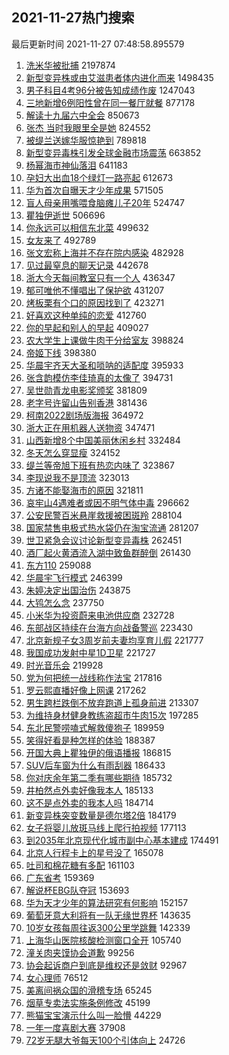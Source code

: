 ## 2021-11-27热门搜索 
最后更新时间 2021-11-27 07:48:58.895579 
1. [洗米华被批捕](https://s.weibo.com/weibo?q=%23%E6%B4%97%E7%B1%B3%E5%8D%8E%E8%A2%AB%E6%89%B9%E6%8D%95%23&Refer=top) 2197874
1. [新型变异株或由艾滋患者体内进化而来](https://s.weibo.com/weibo?q=%23%E6%96%B0%E5%9E%8B%E5%8F%98%E5%BC%82%E6%A0%AA%E6%88%96%E7%94%B1%E8%89%BE%E6%BB%8B%E6%82%A3%E8%80%85%E4%BD%93%E5%86%85%E8%BF%9B%E5%8C%96%E8%80%8C%E6%9D%A5%23&Refer=top) 1498435
1. [男子科目4考96分被告知成绩作废](https://s.weibo.com/weibo?q=%23%E7%94%B7%E5%AD%90%E7%A7%91%E7%9B%AE4%E8%80%8396%E5%88%86%E8%A2%AB%E5%91%8A%E7%9F%A5%E6%88%90%E7%BB%A9%E4%BD%9C%E5%BA%9F%23&Refer=top) 1247043
1. [三地新增6例阳性曾在同一餐厅就餐](https://s.weibo.com/weibo?q=%23%E4%B8%89%E5%9C%B0%E6%96%B0%E5%A2%9E6%E4%BE%8B%E9%98%B3%E6%80%A7%E6%9B%BE%E5%9C%A8%E5%90%8C%E4%B8%80%E9%A4%90%E5%8E%85%E5%B0%B1%E9%A4%90%23&Refer=top) 877178
1. [解读十九届六中全会](https://s.weibo.com/weibo?q=%23%E8%A7%A3%E8%AF%BB%E5%8D%81%E4%B9%9D%E5%B1%8A%E5%85%AD%E4%B8%AD%E5%85%A8%E4%BC%9A%23&Refer=top) 850673
1. [张杰 当时我眼里全是她](https://s.weibo.com/weibo?q=%E5%BC%A0%E6%9D%B0%20%E5%BD%93%E6%97%B6%E6%88%91%E7%9C%BC%E9%87%8C%E5%85%A8%E6%98%AF%E5%A5%B9&Refer=top) 824552
1. [被缇兰送嫁华服惊艳到](https://s.weibo.com/weibo?q=%23%E8%A2%AB%E7%BC%87%E5%85%B0%E9%80%81%E5%AB%81%E5%8D%8E%E6%9C%8D%E6%83%8A%E8%89%B3%E5%88%B0%23&Refer=top) 789818
1. [新型变异毒株引发全球金融市场震荡](https://s.weibo.com/weibo?q=%23%E6%96%B0%E5%9E%8B%E5%8F%98%E5%BC%82%E6%AF%92%E6%A0%AA%E5%BC%95%E5%8F%91%E5%85%A8%E7%90%83%E9%87%91%E8%9E%8D%E5%B8%82%E5%9C%BA%E9%9C%87%E8%8D%A1%23&Refer=top) 663852
1. [杨幂海市神仙落泪](https://s.weibo.com/weibo?q=%23%E6%9D%A8%E5%B9%82%E6%B5%B7%E5%B8%82%E7%A5%9E%E4%BB%99%E8%90%BD%E6%B3%AA%23&Refer=top) 641183
1. [孕妇大出血18个绿灯一路亮起](https://s.weibo.com/weibo?q=%23%E5%AD%95%E5%A6%87%E5%A4%A7%E5%87%BA%E8%A1%8018%E4%B8%AA%E7%BB%BF%E7%81%AF%E4%B8%80%E8%B7%AF%E4%BA%AE%E8%B5%B7%23&Refer=top) 612673
1. [华为首次自曝天才少年成果](https://s.weibo.com/weibo?q=%23%E5%8D%8E%E4%B8%BA%E9%A6%96%E6%AC%A1%E8%87%AA%E6%9B%9D%E5%A4%A9%E6%89%8D%E5%B0%91%E5%B9%B4%E6%88%90%E6%9E%9C%23&Refer=top) 571505
1. [盲人母亲用嘴喂食脑瘫儿子20年](https://s.weibo.com/weibo?q=%23%E7%9B%B2%E4%BA%BA%E6%AF%8D%E4%BA%B2%E7%94%A8%E5%98%B4%E5%96%82%E9%A3%9F%E8%84%91%E7%98%AB%E5%84%BF%E5%AD%9020%E5%B9%B4%23&Refer=top) 524747
1. [瞿独伊逝世](https://s.weibo.com/weibo?q=%23%E7%9E%BF%E7%8B%AC%E4%BC%8A%E9%80%9D%E4%B8%96%23&Refer=top) 506696
1. [你永远可以相信东北菜](https://s.weibo.com/weibo?q=%23%E4%BD%A0%E6%B0%B8%E8%BF%9C%E5%8F%AF%E4%BB%A5%E7%9B%B8%E4%BF%A1%E4%B8%9C%E5%8C%97%E8%8F%9C%23&Refer=top) 499632
1. [女友来了](https://s.weibo.com/weibo?q=%23%E5%A5%B3%E5%8F%8B%E6%9D%A5%E4%BA%86%23&Refer=top) 492789
1. [张文宏称上海并不存在院内感染](https://s.weibo.com/weibo?q=%23%E5%BC%A0%E6%96%87%E5%AE%8F%E7%A7%B0%E4%B8%8A%E6%B5%B7%E5%B9%B6%E4%B8%8D%E5%AD%98%E5%9C%A8%E9%99%A2%E5%86%85%E6%84%9F%E6%9F%93%23&Refer=top) 482928
1. [见过最窒息的聊天记录](https://s.weibo.com/weibo?q=%23%E8%A7%81%E8%BF%87%E6%9C%80%E7%AA%92%E6%81%AF%E7%9A%84%E8%81%8A%E5%A4%A9%E8%AE%B0%E5%BD%95%23&Refer=top) 442678
1. [浙大今天每间教室只有一个人](https://s.weibo.com/weibo?q=%23%E6%B5%99%E5%A4%A7%E4%BB%8A%E5%A4%A9%E6%AF%8F%E9%97%B4%E6%95%99%E5%AE%A4%E5%8F%AA%E6%9C%89%E4%B8%80%E4%B8%AA%E4%BA%BA%23&Refer=top) 436347
1. [郁可唯他不懂唱出了保护欲](https://s.weibo.com/weibo?q=%23%E9%83%81%E5%8F%AF%E5%94%AF%E4%BB%96%E4%B8%8D%E6%87%82%E5%94%B1%E5%87%BA%E4%BA%86%E4%BF%9D%E6%8A%A4%E6%AC%B2%23&Refer=top) 431207
1. [烤板栗有个口的原因找到了](https://s.weibo.com/weibo?q=%23%E7%83%A4%E6%9D%BF%E6%A0%97%E6%9C%89%E4%B8%AA%E5%8F%A3%E7%9A%84%E5%8E%9F%E5%9B%A0%E6%89%BE%E5%88%B0%E4%BA%86%23&Refer=top) 423271
1. [好喜欢这种单纯的恋爱](https://s.weibo.com/weibo?q=%23%E5%A5%BD%E5%96%9C%E6%AC%A2%E8%BF%99%E7%A7%8D%E5%8D%95%E7%BA%AF%E7%9A%84%E6%81%8B%E7%88%B1%23&Refer=top) 412760
1. [你的早起和别人的早起](https://s.weibo.com/weibo?q=%23%E4%BD%A0%E7%9A%84%E6%97%A9%E8%B5%B7%E5%92%8C%E5%88%AB%E4%BA%BA%E7%9A%84%E6%97%A9%E8%B5%B7%23&Refer=top) 409027
1. [农大学生上课做牛肉干分给室友](https://s.weibo.com/weibo?q=%23%E5%86%9C%E5%A4%A7%E5%AD%A6%E7%94%9F%E4%B8%8A%E8%AF%BE%E5%81%9A%E7%89%9B%E8%82%89%E5%B9%B2%E5%88%86%E7%BB%99%E5%AE%A4%E5%8F%8B%23&Refer=top) 398824
1. [帝姬下线](https://s.weibo.com/weibo?q=%23%E5%B8%9D%E5%A7%AC%E4%B8%8B%E7%BA%BF%23&Refer=top) 398380
1. [华晨宇齐天大圣和唢呐的适配度](https://s.weibo.com/weibo?q=%23%E5%8D%8E%E6%99%A8%E5%AE%87%E9%BD%90%E5%A4%A9%E5%A4%A7%E5%9C%A3%E5%92%8C%E5%94%A2%E5%91%90%E7%9A%84%E9%80%82%E9%85%8D%E5%BA%A6%23&Refer=top) 395933
1. [张含韵模仿李佳琦真的太像了](https://s.weibo.com/weibo?q=%23%E5%BC%A0%E5%90%AB%E9%9F%B5%E6%A8%A1%E4%BB%BF%E6%9D%8E%E4%BD%B3%E7%90%A6%E7%9C%9F%E7%9A%84%E5%A4%AA%E5%83%8F%E4%BA%86%23&Refer=top) 394731
1. [吴世勋青龙电影奖颁奖](https://s.weibo.com/weibo?q=%23%E5%90%B4%E4%B8%96%E5%8B%8B%E9%9D%92%E9%BE%99%E7%94%B5%E5%BD%B1%E5%A5%96%E9%A2%81%E5%A5%96%23&Refer=top) 381809
1. [老字号许留山告别香港](https://s.weibo.com/weibo?q=%23%E8%80%81%E5%AD%97%E5%8F%B7%E8%AE%B8%E7%95%99%E5%B1%B1%E5%91%8A%E5%88%AB%E9%A6%99%E6%B8%AF%23&Refer=top) 381436
1. [柯南2022剧场版海报](https://s.weibo.com/weibo?q=%23%E6%9F%AF%E5%8D%972022%E5%89%A7%E5%9C%BA%E7%89%88%E6%B5%B7%E6%8A%A5%23&Refer=top) 364972
1. [浙大正在用机器人送物资](https://s.weibo.com/weibo?q=%23%E6%B5%99%E5%A4%A7%E6%AD%A3%E5%9C%A8%E7%94%A8%E6%9C%BA%E5%99%A8%E4%BA%BA%E9%80%81%E7%89%A9%E8%B5%84%23&Refer=top) 347471
1. [山西新增8个中国美丽休闲乡村](https://s.weibo.com/weibo?q=%23%E5%B1%B1%E8%A5%BF%E6%96%B0%E5%A2%9E8%E4%B8%AA%E4%B8%AD%E5%9B%BD%E7%BE%8E%E4%B8%BD%E4%BC%91%E9%97%B2%E4%B9%A1%E6%9D%91%23&Refer=top) 332484
1. [冬天怎么穿显瘦](https://s.weibo.com/weibo?q=%23%E5%86%AC%E5%A4%A9%E6%80%8E%E4%B9%88%E7%A9%BF%E6%98%BE%E7%98%A6%23&Refer=top) 324152
1. [缇兰等帝旭下班有热恋内味了](https://s.weibo.com/weibo?q=%23%E7%BC%87%E5%85%B0%E7%AD%89%E5%B8%9D%E6%97%AD%E4%B8%8B%E7%8F%AD%E6%9C%89%E7%83%AD%E6%81%8B%E5%86%85%E5%91%B3%E4%BA%86%23&Refer=top) 323867
1. [李现说我不是顶流](https://s.weibo.com/weibo?q=%23%E6%9D%8E%E7%8E%B0%E8%AF%B4%E6%88%91%E4%B8%8D%E6%98%AF%E9%A1%B6%E6%B5%81%23&Refer=top) 323013
1. [方诸不能娶海市的原因](https://s.weibo.com/weibo?q=%23%E6%96%B9%E8%AF%B8%E4%B8%8D%E8%83%BD%E5%A8%B6%E6%B5%B7%E5%B8%82%E7%9A%84%E5%8E%9F%E5%9B%A0%23&Refer=top) 321811
1. [哀牢山4遇难者或因不明气体中毒](https://s.weibo.com/weibo?q=%23%E5%93%80%E7%89%A2%E5%B1%B14%E9%81%87%E9%9A%BE%E8%80%85%E6%88%96%E5%9B%A0%E4%B8%8D%E6%98%8E%E6%B0%94%E4%BD%93%E4%B8%AD%E6%AF%92%23&Refer=top) 296662
1. [公安民警百米悬崖救援被困斑羚](https://s.weibo.com/weibo?q=%23%E5%85%AC%E5%AE%89%E6%B0%91%E8%AD%A6%E7%99%BE%E7%B1%B3%E6%82%AC%E5%B4%96%E6%95%91%E6%8F%B4%E8%A2%AB%E5%9B%B0%E6%96%91%E7%BE%9A%23&Refer=top) 288104
1. [国家禁售电极式热水袋仍在淘宝流通](https://s.weibo.com/weibo?q=%23%E5%9B%BD%E5%AE%B6%E7%A6%81%E5%94%AE%E7%94%B5%E6%9E%81%E5%BC%8F%E7%83%AD%E6%B0%B4%E8%A2%8B%E4%BB%8D%E5%9C%A8%E6%B7%98%E5%AE%9D%E6%B5%81%E9%80%9A%23&Refer=top) 281207
1. [世卫紧急会议讨论新型变异毒株](https://s.weibo.com/weibo?q=%23%E4%B8%96%E5%8D%AB%E7%B4%A7%E6%80%A5%E4%BC%9A%E8%AE%AE%E8%AE%A8%E8%AE%BA%E6%96%B0%E5%9E%8B%E5%8F%98%E5%BC%82%E6%AF%92%E6%A0%AA%23&Refer=top) 262451
1. [酒厂起火黄酒流入湖中致鱼群醉倒](https://s.weibo.com/weibo?q=%23%E9%85%92%E5%8E%82%E8%B5%B7%E7%81%AB%E9%BB%84%E9%85%92%E6%B5%81%E5%85%A5%E6%B9%96%E4%B8%AD%E8%87%B4%E9%B1%BC%E7%BE%A4%E9%86%89%E5%80%92%23&Refer=top) 261430
1. [东方110](https://s.weibo.com/weibo?q=%E4%B8%9C%E6%96%B9110&Refer=top) 259088
1. [华晨宇飞行模式](https://s.weibo.com/weibo?q=%23%E5%8D%8E%E6%99%A8%E5%AE%87%E9%A3%9E%E8%A1%8C%E6%A8%A1%E5%BC%8F%23&Refer=top) 246399
1. [朱婷决定出国治伤](https://s.weibo.com/weibo?q=%23%E6%9C%B1%E5%A9%B7%E5%86%B3%E5%AE%9A%E5%87%BA%E5%9B%BD%E6%B2%BB%E4%BC%A4%23&Refer=top) 243875
1. [大鸨怎么念](https://s.weibo.com/weibo?q=%23%E5%A4%A7%E9%B8%A8%E6%80%8E%E4%B9%88%E5%BF%B5%23&Refer=top) 237750
1. [小米华为投资蔚来电池供应商](https://s.weibo.com/weibo?q=%23%E5%B0%8F%E7%B1%B3%E5%8D%8E%E4%B8%BA%E6%8A%95%E8%B5%84%E8%94%9A%E6%9D%A5%E7%94%B5%E6%B1%A0%E4%BE%9B%E5%BA%94%E5%95%86%23&Refer=top) 232728
1. [东部战区持续在台海方向战备警巡](https://s.weibo.com/weibo?q=%23%E4%B8%9C%E9%83%A8%E6%88%98%E5%8C%BA%E6%8C%81%E7%BB%AD%E5%9C%A8%E5%8F%B0%E6%B5%B7%E6%96%B9%E5%90%91%E6%88%98%E5%A4%87%E8%AD%A6%E5%B7%A1%23&Refer=top) 223430
1. [北京新规子女3周岁前夫妻均享育儿假](https://s.weibo.com/weibo?q=%23%E5%8C%97%E4%BA%AC%E6%96%B0%E8%A7%84%E5%AD%90%E5%A5%B33%E5%91%A8%E5%B2%81%E5%89%8D%E5%A4%AB%E5%A6%BB%E5%9D%87%E4%BA%AB%E8%82%B2%E5%84%BF%E5%81%87%23&Refer=top) 221777
1. [我国成功发射中星1D卫星](https://s.weibo.com/weibo?q=%E6%88%91%E5%9B%BD%E6%88%90%E5%8A%9F%E5%8F%91%E5%B0%84%E4%B8%AD%E6%98%9F1D%E5%8D%AB%E6%98%9F&Refer=top) 221727
1. [时光音乐会](https://s.weibo.com/weibo?q=%E6%97%B6%E5%85%89%E9%9F%B3%E4%B9%90%E4%BC%9A&Refer=top) 219928
1. [党为何把统一战线称作法宝](https://s.weibo.com/weibo?q=%23%E5%85%9A%E4%B8%BA%E4%BD%95%E6%8A%8A%E7%BB%9F%E4%B8%80%E6%88%98%E7%BA%BF%E7%A7%B0%E4%BD%9C%E6%B3%95%E5%AE%9D%23&Refer=top) 217816
1. [罗云熙直播好像上网课](https://s.weibo.com/weibo?q=%23%E7%BD%97%E4%BA%91%E7%86%99%E7%9B%B4%E6%92%AD%E5%A5%BD%E5%83%8F%E4%B8%8A%E7%BD%91%E8%AF%BE%23&Refer=top) 217262
1. [男生跨栏跌倒不放弃跑道上孤身前进](https://s.weibo.com/weibo?q=%23%E7%94%B7%E7%94%9F%E8%B7%A8%E6%A0%8F%E8%B7%8C%E5%80%92%E4%B8%8D%E6%94%BE%E5%BC%83%E8%B7%91%E9%81%93%E4%B8%8A%E5%AD%A4%E8%BA%AB%E5%89%8D%E8%BF%9B%23&Refer=top) 213307
1. [为维持身材健身教练盗超市牛肉15次](https://s.weibo.com/weibo?q=%23%E4%B8%BA%E7%BB%B4%E6%8C%81%E8%BA%AB%E6%9D%90%E5%81%A5%E8%BA%AB%E6%95%99%E7%BB%83%E7%9B%97%E8%B6%85%E5%B8%82%E7%89%9B%E8%82%8915%E6%AC%A1%23&Refer=top) 197285
1. [东北民警唠嗑式解救傻狍子](https://s.weibo.com/weibo?q=%23%E4%B8%9C%E5%8C%97%E6%B0%91%E8%AD%A6%E5%94%A0%E5%97%91%E5%BC%8F%E8%A7%A3%E6%95%91%E5%82%BB%E7%8B%8D%E5%AD%90%23&Refer=top) 189959
1. [笑得好看是种怎样的体验](https://s.weibo.com/weibo?q=%23%E7%AC%91%E5%BE%97%E5%A5%BD%E7%9C%8B%E6%98%AF%E7%A7%8D%E6%80%8E%E6%A0%B7%E7%9A%84%E4%BD%93%E9%AA%8C%23&Refer=top) 188387
1. [开国大典上瞿独伊的俄语播报](https://s.weibo.com/weibo?q=%23%E5%BC%80%E5%9B%BD%E5%A4%A7%E5%85%B8%E4%B8%8A%E7%9E%BF%E7%8B%AC%E4%BC%8A%E7%9A%84%E4%BF%84%E8%AF%AD%E6%92%AD%E6%8A%A5%23&Refer=top) 186815
1. [SUV后车窗为什么有雨刮器](https://s.weibo.com/weibo?q=%23SUV%E5%90%8E%E8%BD%A6%E7%AA%97%E4%B8%BA%E4%BB%80%E4%B9%88%E6%9C%89%E9%9B%A8%E5%88%AE%E5%99%A8%23&Refer=top) 186433
1. [你对庆余年第二季有哪些期待](https://s.weibo.com/weibo?q=%23%E4%BD%A0%E5%AF%B9%E5%BA%86%E4%BD%99%E5%B9%B4%E7%AC%AC%E4%BA%8C%E5%AD%A3%E6%9C%89%E5%93%AA%E4%BA%9B%E6%9C%9F%E5%BE%85%23&Refer=top) 185732
1. [井柏然点外卖好像我本人](https://s.weibo.com/weibo?q=%23%E4%BA%95%E6%9F%8F%E7%84%B6%E7%82%B9%E5%A4%96%E5%8D%96%E5%A5%BD%E5%83%8F%E6%88%91%E6%9C%AC%E4%BA%BA%23&Refer=top) 185133
1. [这不是点外卖的我本人吗](https://s.weibo.com/weibo?q=%23%E8%BF%99%E4%B8%8D%E6%98%AF%E7%82%B9%E5%A4%96%E5%8D%96%E7%9A%84%E6%88%91%E6%9C%AC%E4%BA%BA%E5%90%97%23&Refer=top) 184714
1. [新变异株突变数量是德尔塔2倍](https://s.weibo.com/weibo?q=%23%E6%96%B0%E5%8F%98%E5%BC%82%E6%A0%AA%E7%AA%81%E5%8F%98%E6%95%B0%E9%87%8F%E6%98%AF%E5%BE%B7%E5%B0%94%E5%A1%942%E5%80%8D%23&Refer=top) 184179
1. [女子将婴儿放斑马线上爬行拍视频](https://s.weibo.com/weibo?q=%23%E5%A5%B3%E5%AD%90%E5%B0%86%E5%A9%B4%E5%84%BF%E6%94%BE%E6%96%91%E9%A9%AC%E7%BA%BF%E4%B8%8A%E7%88%AC%E8%A1%8C%E6%8B%8D%E8%A7%86%E9%A2%91%23&Refer=top) 177113
1. [到2035年北京现代化城市副中心基本建成](https://s.weibo.com/weibo?q=%23%E5%88%B02035%E5%B9%B4%E5%8C%97%E4%BA%AC%E7%8E%B0%E4%BB%A3%E5%8C%96%E5%9F%8E%E5%B8%82%E5%89%AF%E4%B8%AD%E5%BF%83%E5%9F%BA%E6%9C%AC%E5%BB%BA%E6%88%90%23&Refer=top) 174491
1. [北京人行程卡上的星号没了](https://s.weibo.com/weibo?q=%23%E5%8C%97%E4%BA%AC%E4%BA%BA%E8%A1%8C%E7%A8%8B%E5%8D%A1%E4%B8%8A%E7%9A%84%E6%98%9F%E5%8F%B7%E6%B2%A1%E4%BA%86%23&Refer=top) 165078
1. [吐司和棉花糖有多配](https://s.weibo.com/weibo?q=%23%E5%90%90%E5%8F%B8%E5%92%8C%E6%A3%89%E8%8A%B1%E7%B3%96%E6%9C%89%E5%A4%9A%E9%85%8D%23&Refer=top) 161103
1. [广东省考](https://s.weibo.com/weibo?q=%23%E5%B9%BF%E4%B8%9C%E7%9C%81%E8%80%83%23&Refer=top) 159369
1. [解说杯EBG队夺冠](https://s.weibo.com/weibo?q=%23%E8%A7%A3%E8%AF%B4%E6%9D%AFEBG%E9%98%9F%E5%A4%BA%E5%86%A0%23&Refer=top) 153693
1. [华为天才少年的算法研究有何影响](https://s.weibo.com/weibo?q=%23%E5%8D%8E%E4%B8%BA%E5%A4%A9%E6%89%8D%E5%B0%91%E5%B9%B4%E7%9A%84%E7%AE%97%E6%B3%95%E7%A0%94%E7%A9%B6%E6%9C%89%E4%BD%95%E5%BD%B1%E5%93%8D%23&Refer=top) 152157
1. [葡萄牙意大利将有一队无缘世界杯](https://s.weibo.com/weibo?q=%23%E8%91%A1%E8%90%84%E7%89%99%E6%84%8F%E5%A4%A7%E5%88%A9%E5%B0%86%E6%9C%89%E4%B8%80%E9%98%9F%E6%97%A0%E7%BC%98%E4%B8%96%E7%95%8C%E6%9D%AF%23&Refer=top) 143635
1. [10岁女孩每周往返300公里学跳舞](https://s.weibo.com/weibo?q=%2310%E5%B2%81%E5%A5%B3%E5%AD%A9%E6%AF%8F%E5%91%A8%E5%BE%80%E8%BF%94300%E5%85%AC%E9%87%8C%E5%AD%A6%E8%B7%B3%E8%88%9E%23&Refer=top) 142339
1. [上海华山医院核酸检测窗口全开](https://s.weibo.com/weibo?q=%23%E4%B8%8A%E6%B5%B7%E5%8D%8E%E5%B1%B1%E5%8C%BB%E9%99%A2%E6%A0%B8%E9%85%B8%E6%A3%80%E6%B5%8B%E7%AA%97%E5%8F%A3%E5%85%A8%E5%BC%80%23&Refer=top) 105740
1. [潼关肉夹馍协会道歉](https://s.weibo.com/weibo?q=%23%E6%BD%BC%E5%85%B3%E8%82%89%E5%A4%B9%E9%A6%8D%E5%8D%8F%E4%BC%9A%E9%81%93%E6%AD%89%23&Refer=top) 99256
1. [协会起诉商户到底是维权还是敛财](https://s.weibo.com/weibo?q=%23%E5%8D%8F%E4%BC%9A%E8%B5%B7%E8%AF%89%E5%95%86%E6%88%B7%E5%88%B0%E5%BA%95%E6%98%AF%E7%BB%B4%E6%9D%83%E8%BF%98%E6%98%AF%E6%95%9B%E8%B4%A2%23&Refer=top) 92967
1. [女心理师](https://s.weibo.com/weibo?q=%E5%A5%B3%E5%BF%83%E7%90%86%E5%B8%88&Refer=top) 76512
1. [美离间祸众国的滑稽专场](https://s.weibo.com/weibo?q=%23%E7%BE%8E%E7%A6%BB%E9%97%B4%E7%A5%B8%E4%BC%97%E5%9B%BD%E7%9A%84%E6%BB%91%E7%A8%BD%E4%B8%93%E5%9C%BA%23&Refer=top) 65245
1. [烟草专卖法实施条例修改](https://s.weibo.com/weibo?q=%E7%83%9F%E8%8D%89%E4%B8%93%E5%8D%96%E6%B3%95%E5%AE%9E%E6%96%BD%E6%9D%A1%E4%BE%8B%E4%BF%AE%E6%94%B9&Refer=top) 45199
1. [熊猫宝宝演示什么叫一脸懵](https://s.weibo.com/weibo?q=%23%E7%86%8A%E7%8C%AB%E5%AE%9D%E5%AE%9D%E6%BC%94%E7%A4%BA%E4%BB%80%E4%B9%88%E5%8F%AB%E4%B8%80%E8%84%B8%E6%87%B5%23&Refer=top) 44229
1. [一年一度喜剧大赛](https://s.weibo.com/weibo?q=%E4%B8%80%E5%B9%B4%E4%B8%80%E5%BA%A6%E5%96%9C%E5%89%A7%E5%A4%A7%E8%B5%9B&Refer=top) 37908
1. [72岁无腿大爷每天100个引体向上](https://s.weibo.com/weibo?q=%2372%E5%B2%81%E6%97%A0%E8%85%BF%E5%A4%A7%E7%88%B7%E6%AF%8F%E5%A4%A9100%E4%B8%AA%E5%BC%95%E4%BD%93%E5%90%91%E4%B8%8A%23&Refer=top) 24726
